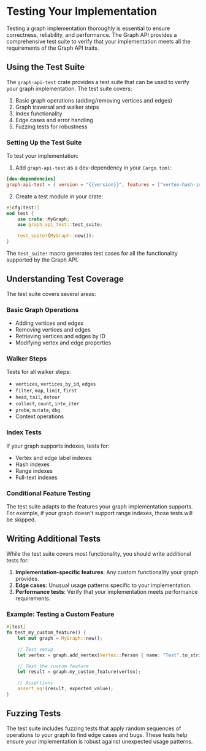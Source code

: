 # Testing Your Implementation

Testing a graph implementation thoroughly is essential to ensure correctness, reliability, and performance. The Graph
API provides a comprehensive test suite to verify that your implementation meets all the requirements of the Graph API
traits.

## Using the Test Suite

The `graph-api-test` crate provides a test suite that can be used to verify your graph implementation. The test suite
covers:

1. Basic graph operations (adding/removing vertices and edges)
2. Graph traversal and walker steps
3. Index functionality
4. Edge cases and error handling
5. Fuzzing tests for robustness

### Setting Up the Test Suite

To test your implementation:

1. Add `graph-api-test` as a dev-dependency in your `Cargo.toml`:

```toml
[dev-dependencies]
graph-api-test = { version = "{{version}}", features = ["vertex-hash-index", "vertex-label-index", "vertex-full-text-index", "vertex-range-index", "edge-label-index"] }

```

2. Create a test module in your crate:

```rust
#[cfg(test)]
mod test {
    use crate::MyGraph;
    use graph_api_test::test_suite;

    test_suite!(MyGraph::new());
}
```

The `test_suite!` macro generates test cases for all the functionality supported by the Graph API.

## Understanding Test Coverage

The test suite covers several areas:

### Basic Graph Operations

- Adding vertices and edges
- Removing vertices and edges
- Retrieving vertices and edges by ID
- Modifying vertex and edge properties

### Walker Steps

Tests for all walker steps:

- `vertices`, `vertices_by_id`, `edges`
- `filter`, `map`, `limit`, `first`
- `head`, `tail`, `detour`
- `collect`, `count`, `into_iter`
- `probe`, `mutate`, `dbg`
- Context operations

### Index Tests

If your graph supports indexes, tests for:

- Vertex and edge label indexes
- Hash indexes
- Range indexes
- Full-text indexes

### Conditional Feature Testing

The test suite adapts to the features your graph implementation supports. For example, if your graph doesn't support
range indexes, those tests will be skipped.

## Writing Additional Tests

While the test suite covers most functionality, you should write additional tests for:

1. **Implementation-specific features**: Any custom functionality your graph provides.
2. **Edge cases**: Unusual usage patterns specific to your implementation.
3. **Performance tests**: Verify that your implementation meets performance requirements.

### Example: Testing a Custom Feature

```rust
#[test]
fn test_my_custom_feature() {
    let mut graph = MyGraph::new();

    // Test setup
    let vertex = graph.add_vertex(Vertex::Person { name: "Test".to_string(), ... });

    // Test the custom feature
    let result = graph.my_custom_feature(vertex);

    // Assertions
    assert_eq!(result, expected_value);
}
```

## Fuzzing Tests

The test suite includes fuzzing tests that apply random sequences of operations to your graph to find edge cases and
bugs. These tests help ensure your implementation is robust against unexpected usage patterns.


